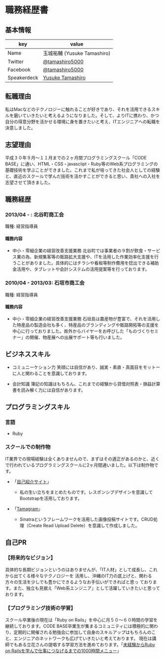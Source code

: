 # 職務経歴書

## 基本情報

|key|value|
|---|-----|
|Name|玉城祐輔 (Yusuke Tamashiro)|
|Twitter|[@tamashiro5000](https://twitter.com/tamashiro5000)|
|Facebook|[@tamashiro5000](https://www.facebook.com/tamashiro5000)|
|Speakerdeck|[Yusuke Tamashiro](https://speakerdeck.com/tamashiro5000)|


## 転職理由
私はMacなどのテクノロジーに触れることが好きであり、それを活用できるスキルを磨いていきたいと考えるようになりました。そして、よりITに携わり、かつ自分の得意分野を活かせる環境に身を置きたいと考え、ITエンジニアへの転職を決意しました。

## 志望理由
平成３０年９月〜１１月までの２ヶ月間プログラミングスクール「CODE BASE」に通い、HTML・CSS・javasclipt・Ruby等のWeb系プログラミングの基礎技術を学ぶことができました。これまで私が培ってきた社会人としての経験と、直近のスクールで学んだ技術を活かすことができると思い、貴社への入社を志望させて頂きました。

## 職務経歴

### 2013/04 - : 北谷町商工会

職種: 経営指導員

#### 職務内容

- 中小・零細企業の経営改善支援業務
北谷町では事業者の９割が飲食・サービス業の為、新規集客等の販路拡大支援や、ITを活用した作業効率化支援を行うことがありました。具体的にはチラシや看板等制作費用を捻出できる補助金活用や、タブレットや会計システムの活用提案等を行っております。

### 2010/04 - 2013/03: 石垣市商工会

職種: 経営指導員

#### 職務内容

- 中小・零細企業の経営改善支援業務
石垣島は農産物が豊富で、それを活用した特産品の製造会社も多く、特産品のブランディングや販路開拓等の支援を中心に行っておりました。県外からバイヤーをお呼びした「ものづくりセミナー」の開催、物産展への出展サポート等も行いました。

## ビジネススキル
- コミュニーケション力
笑顔には自信があり、誠実・素直・真面目をモットーに人と関わることを意識しております。

- 会計知識
簿記の知識はもちろん、これまでの経験から貸借対照表・損益計算書を読み解く力には自信があります。


## プログラミングスキル


### 言語

- Ruby


### スクールでの制作物

IT業界での現場経験は全くありませんので、まずはその適正があるのかと、近くで行われているプログラミングスクールに2ヶ月間通いました。以下は制作物です。

- 「[自己紹介サイト](https://tamashiro5000.github.io/original_sight/)」
  - 私の生い立ちをまとめたものです。レスポンシブデザインを意識してBootstrapを活用しております。

- 「[Tamagram](https://www.youtube.com/watch?v=zZIQ2hdwu94)」
  - Sinatraというフレームワークを活用した画像投稿サイトです。CRUD処理（Create Read Upload Delete）を意識して作成しました。




## 自己PR

### 【将来的なビジョン】

具体的な長期ビジョンというのはありませんが、「IT人材」として成長し、これから出てくる様々なテクノロジーを 活用し、沖縄のIT力の底上げと、関わる方々の生活を少しでも豊かにできるようなお手伝いができればと思っ ております。また、独立も見据え「Web系エンジニア」として活躍していきたいと思っております。

### 【プログラミング技術の学習】
スクール卒業後の現在は「Ruby on Rails」を中心に月５０〜６０時間の学習を継続しております。CODE BASE卒業生が集まるコミュニティには積極的に関わり、定期的に開催される勉強会に参加して自身のスキルアップはもちろんのこと、エンジニアのネットワークも広げていきたいと考えております。
現在は講師でもある立花さんの提唱する学習方法を進めております。「[未経験からRuby on Railsを学んで仕事につなげるまでの1000時間メニュー](https://qiita.com/saboyutaka/items/1a8c40e105e93ac6856a)」
